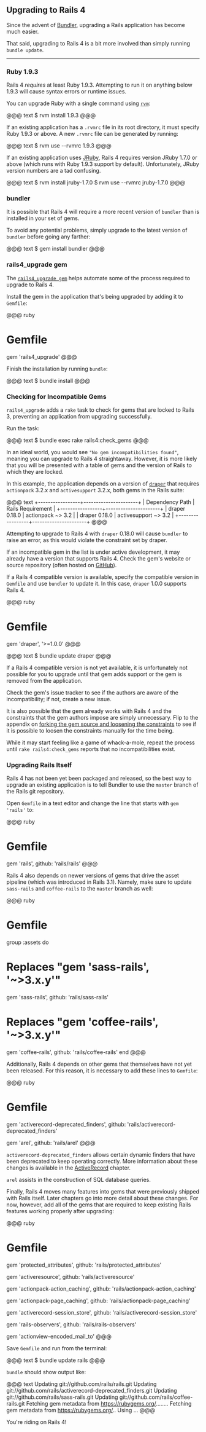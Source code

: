 ## Upgrading to Rails 4

Since the advent of [Bundler](http://gembundler.com), upgrading a Rails
application has become much easier.

That said, upgrading to Rails 4 is a bit more involved than simply running
`bundle update`.

---

### <a id="ruby-193"></a>Ruby 1.9.3

Rails 4 *requires* at least Ruby 1.9.3. Attempting to run it on anything below
1.9.3 will cause syntax errors or runtime issues.

You can upgrade Ruby with a single command using [`rvm`](https://rvm.io/):

@@@ text
$ rvm install 1.9.3
@@@

If an existing application has a `.rvmrc` file in its root directory, it must
specify Ruby 1.9.3 or above. A new `.rvmrc` file can be generated by running:

@@@ text
$ rvm use --rvmrc 1.9.3
@@@

If an existing application uses [JRuby](http://jruby.org), Rails 4 requires
version JRuby 1.7.0 or above (which runs with Ruby 1.9.3 support by default).
Unfortunately, JRuby version numbers are a tad confusing.

@@@ text
$ rvm install jruby-1.7.0
$ rvm use --rvmrc jruby-1.7.0
@@@

### <a id="bundler"></a>bundler

It is possible that Rails 4 will require a more recent version of `bundler`
than is installed in your set of gems.

To avoid any potential problems, simply upgrade to the latest version of
`bundler` before going any farther:

@@@ text
$ gem install bundler
@@@

### <a id="rails4_upgrade"></a>rails4\_upgrade gem

The [`rails4_upgrade gem`](https://github.com/alindeman/rails4_upgrade) helps
automate some of the process required to upgrade to Rails 4.

Install the gem in the application that's being upgraded by adding it to
`Gemfile`:

@@@ ruby
# Gemfile
gem 'rails4_upgrade'
@@@

Finish the installation by running `bundle`:

@@@ text
$ bundle install
@@@

### <a id="incompatible-gems"></a>Checking for Incompatible Gems

`rails4_upgrade` adds a `rake` task to check for gems that are locked to
Rails 3, preventing an application from upgrading successfully.

Run the task:

@@@ text
$ bundle exec rake rails4:check_gems
@@@

In an ideal world, you would see `"No gem incompatibilities found"`, meaning
you can upgrade to Rails 4 straightaway. However, it is more likely that you
will be presented with a table of gems and the version of Rails to which they
are locked.

In this example, the application depends on a version of
[`draper`](http://github.com/drapergem/draper) that requires `actionpack` 3.2.x
and `activesupport` 3.2.x, both gems in the Rails suite:

@@@ text
+-----------------+----------------------+
| Dependency Path | Rails Requirement    |
+-----------------+----------------------+
| draper 0.18.0   | actionpack ~> 3.2    |
| draper 0.18.0   | activesupport ~> 3.2 |
+-----------------+----------------------+
@@@

Attempting to upgrade to Rails 4 with `draper` 0.18.0 will cause `bundler` to
raise an error, as this would violate the constraint set by draper.

If an incompatible gem in the list is under active development, it may already
have a version that supports Rails 4. Check the gem's website or source
repository (often hosted on [GitHub](http://github.com)).

If a Rails 4 compatible version is available, specify the compatible version in
`Gemfile` and use `bundler` to update it. In this case, `draper` 1.0.0 supports
Rails 4.

@@@ ruby
# Gemfile
gem 'draper', '>=1.0.0'
@@@

<p></p>

@@@ text
$ bundle update draper
@@@

If a Rails 4 compatible version is not yet available, it is unfortunately not
possible for you to upgrade until that gem adds support or the gem is removed
from the application.

Check the gem's issue tracker to see if the authors are aware of the
incompatibility; if not, create a new issue.

It is also possible that the gem already works with Rails 4 and the constraints
that the gem authors impose are simply unnecessary. Flip to the appendix on
[forking the gem source and loosening the
constraints](#forking-and-loosening-constraints) to see if it is possible to
loosen the constraints manually for the time being.

While it may start feeling like a game of whack-a-mole, repeat the process
until `rake rails4:check_gems` reports that no incompatibilities exist.

### <a id="upgrading-rails-itself"></a>Upgrading Rails Itself

Rails 4 has not been yet been packaged and released, so the best way to upgrade
an existing application is to tell Bundler to use the `master` branch of the
Rails git repository.

Open `Gemfile` in a text editor and change the line that starts with `gem
'rails'` to:

@@@ ruby
# Gemfile
gem 'rails', github: 'rails/rails'
@@@

Rails 4 also depends on newer versions of gems that drive the asset pipeline
(which was introduced in Rails 3.1). Namely, make sure to update `sass-rails`
and `coffee-rails` to the `master` branch as well:

@@@ ruby
# Gemfile

group :assets do
  # Replaces "gem 'sass-rails', '~>3.x.y'"
  gem 'sass-rails', github: 'rails/sass-rails'

  # Replaces "gem 'coffee-rails', '~>3.x.y'"
  gem 'coffee-rails', github: 'rails/coffee-rails'
end
@@@

<!-- TODO: Remove after release -->
Additionally, Rails 4 depends on other gems that themselves have not yet been
released. For this reason, it is necessary to add these lines to `Gemfile`:

@@@ ruby
# Gemfile
gem 'activerecord-deprecated_finders', 
  github: 'rails/activerecord-deprecated_finders'

gem 'arel',
  github: 'rails/arel'
@@@

`activerecord-deprecated_finders` allows certain dynamic finders that have
been deprecated to keep operating correctly. More information about these
changes is available in the [ActiveRecord](#activerecord) chapter.

`arel` assists in the construction of SQL database queries.

<a id="deprecation-gems"></a>Finally, Rails 4 moves many features into gems
that were previously shipped with Rails itself. Later chapters go into more
detail about these changes. For now, however, add all of the gems that are
required to keep existing Rails features working properly after upgrading:

@@@ ruby
# Gemfile
gem 'protected_attributes',
  github: 'rails/protected_attributes'

gem 'activeresource',
  github: 'rails/activeresource'

gem 'actionpack-action_caching',
  github: 'rails/actionpack-action_caching'

gem 'actionpack-page_caching',
  github: 'rails/actionpack-page_caching'

gem 'activerecord-session_store',
  github: 'rails/activerecord-session_store'

gem 'rails-observers',
  github: 'rails/rails-observers'

gem 'actionview-encoded_mail_to'
@@@

Save `Gemfile` and run from the terminal:

@@@ text
$ bundle update rails
@@@

`bundle` should show output like:

@@@ text
Updating git://github.com/rails/rails.git
Updating git://github.com/rails/activerecord-deprecated_finders.git
Updating git://github.com/rails/sass-rails.git
Updating git://github.com/rails/coffee-rails.git
Fetching gem metadata from https://rubygems.org/........
Fetching gem metadata from https://rubygems.org/..
Using ...
@@@

You're riding on Rails 4!
